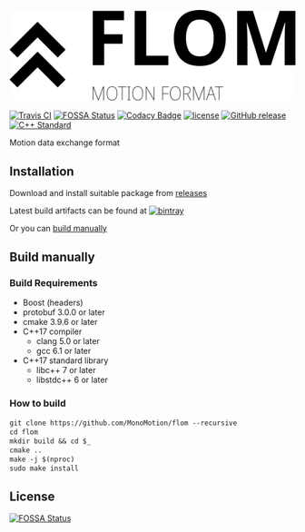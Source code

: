 ![flom](docs/logo.svg)

[![Travis CI](https://img.shields.io/travis/MonoMotion/flom.svg?style=flat-square)](https://travis-ci.org/MonoMotion/flom)
[![FOSSA Status](https://app.fossa.io/api/projects/git%2Bgithub.com%2FDeepL2%2Fflom.svg?type=small)](https://app.fossa.io/projects/git%2Bgithub.com%2FDeepL2%2Fflom?ref=badge_small)
[![Codacy Badge](https://api.codacy.com/project/badge/Grade/37de359208f14aa5ab2e2a67b170335a)](https://www.codacy.com/app/coord-e/flom?utm_source=github.com&amp;utm_medium=referral&amp;utm_content=MonoMotion/flom&amp;utm_campaign=Badge_Grade)
[![license](https://img.shields.io/github/license/MonoMotion/flom.svg?style=flat-square)](COPYING)
[![GitHub release](https://img.shields.io/github/release/MonoMotion/flom.svg?style=flat-square)](https://github.com/MonoMotion/flom/releases)
[![C++ Standard](https://img.shields.io/badge/C%2B%2B-17-brightgreen.svg?style=flat-square)](https://isocpp.org/std/status)

Motion data exchange format

## Installation

Download and install suitable package from [releases](https://github.com/MonoMotion/flom/releases)

Latest build artifacts can be found at [![bintray](https://img.shields.io/bintray/v/monomotion/flom/latest.svg?style=flat-square)](https://dl.bintray.com/monomotion/flom/)

Or you can [build manually](#build-manually)

## Build manually

### Build Requirements

- Boost (headers)
- protobuf 3.0.0 or later
- cmake 3.9.6 or later
- C++17 compiler
  - clang 5.0 or later
  - gcc 6.1 or later
- C++17 standard library
  - libc++ 7 or later
  - libstdc++ 6 or later

### How to build

```shell
git clone https://github.com/MonoMotion/flom --recursive
cd flom
mkdir build && cd $_
cmake ..
make -j $(nproc)
sudo make install
```

## License
[![FOSSA Status](https://app.fossa.io/api/projects/git%2Bgithub.com%2FDeepL2%2Fflom.svg?type=large)](https://app.fossa.io/projects/git%2Bgithub.com%2FDeepL2%2Fflom?ref=badge_large)
